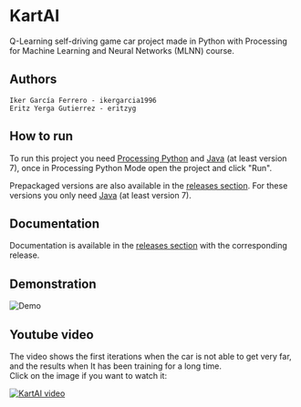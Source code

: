 # KartAI
Q-Learning self-driving game car project made in Python with Processing for Machine Learning and Neural Networks (MLNN) course.

## Authors
```
Iker García Ferrero - ikergarcia1996
Eritz Yerga Gutierrez - eritzyg
```

## How to run
To run this project you need [Processing Python](http://py.processing.org/) and [Java](https://www.java.com/en/download/) (at least version 7), once in Processing Python Mode open the project and click "Run".

Prepackaged versions are also available in the [releases section](https://github.com/eritzyg/KartAI/releases). For these versions you only need [Java](https://www.java.com/en/download/) (at least version 7).

## Documentation
Documentation is available in the [releases section](https://github.com/eritzyg/KartAI/releases) with the corresponding release.

## Demonstration

![Demo](https://github.com/ikergarcia1996/Self-Driving-Car-Reinforcement-Learning/blob/master/DemoImages/demo.gif?raw=true)

## Youtube video
The video shows the first iterations when the car is not able to get very far, and the results when It has been training for a long time.  
Click on the image if you want to watch it:

[![KartAI video](https://github.com/ikergarcia1996/Self-Driving-Car-Reinforcement-Learning/blob/master/DemoImages/demo.PNG?raw=true)](https://www.youtube.com/watch?v=ztNBn-5JHTs "KartAI youtube video")
